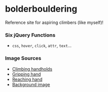 # bolderbouldering
Reference site for aspiring climbers (like myself)!

### Six jQuery Functions
- `css`, `hover`, `click`, `attr`, `text`...

### Image Sources
- [Climbing handholds](http://www.ferno.com.au/Portals/0/images/Rock%20Climbing/Climbing%20Wall%20Accessories/OnTop%20School%20Climbing%20Holds_Image4.jpg)
- [Gripping hand](http://pre02.deviantart.net/45f5/th/pre/i/2011/033/6/c/back_of_hand_sketch_by_seeshi_suin-d38nqvw.jpg)
- [Reaching hand](https://s-media-cache-ak0.pinimg.com/564x/55/80/30/55803077c1829e953172b058327ed1ff.jpg)
- [Background image](http://www.wikihow.com/images/f/fc/Belay-for-Rock-Climbing-Step-4.jpg)
